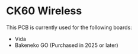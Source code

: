 # CK60 Wireless

This PCB is currently used for the following boards:
- Vida
- Bakeneko GO (Purchased in 2025 or later)

